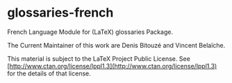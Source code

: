 glossaries-french
=================

French Language Module for (LaTeX) glossaries Package.

The Current Maintainer of this work are Denis Bitouzé and Vincent Belaïche.

This material is subject to the LaTeX Project Public License.  See
[http://www.ctan.org/license/lppl1.3](http://www.ctan.org/license/lppl1.3) for
the details of that license.
